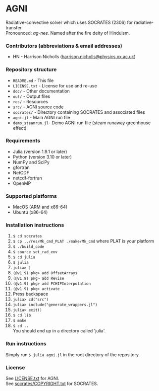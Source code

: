 # AGNI
Radiative-convective solver which uses SOCRATES (2306) for radiative-transfer.    
Pronounced: *ag-nee*. Named after the fire deity of Hinduism.    

### Contributors (abbreviations & email addresses)
* HN - Harrison Nicholls (harrison.nicholls@physics.ox.ac.uk)  

### Repository structure 
* `README.md`       - This file
* `LICENSE.txt`     - License for use and re-use
* `doc/`            - Other documentation
* `out/`            - Output files
* `res/`            - Resources
* `src/`            - AGNI source code
* `socrates/`       - Directory containing SOCRATES and associated files
* `agni.jl`         - Main AGNI run file
* `demo_steamrun.jl`- Demo AGNI run file (steam runaway greenhouse effect)


### Requirements
* Julia (version 1.9.1 or later)
* Python (version 3.10 or later)
* NumPy and SciPy
* gfortran
* NetCDF
* netcdf-fortran
* OpenMP

### Supported platforms
* MacOS (ARM and x86-64)
* Ubuntu (x86-64)

### Installation instructions
1. `$ cd socrates`
3. `$ cp ../res/Mk_cmd_PLAT ./make/Mk_cmd` where PLAT is your platform
4. `$ ./build_code`
5. `$ source set_rad_env`
6. `$ cd julia`
7. `$ julia`
8. `julia> ]`
9. `(@v1.9) pkg> add OffsetArrays`
10. `(@v1.9) pkg> add Revise`
11. `(@v1.9) pkg> add PCHIPInterpolation`
12. `(@v1.9) pkg> activate .`
13. Press backspace
14. `julia> cd("src")`
15. `julia> include("generate_wrappers.jl")`
16. `julia> exit()`
17. `$ cd lib`
18. `$ make`
19. `$ cd ..`   
You should end up in a directory called 'julia'.

### Run instructions
Simply run `$ julia agni.jl` in the root directory of the repository.

### License
See [LICENSE.txt](LICENSE.txt) for AGNI.      
See [socrates/COPYRIGHT.txt](socrates/COPYRIGHT.txt) for SOCRATES.   

